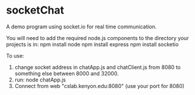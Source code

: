 # socketChat

A demo program using socket.io for real time communication.

You will need to add the required node.js components to the directory your projects is in:
npm install node
npm install express
npm install socketio

To use:
1. change socket address in chatApp.js and chatClient.js from 8080 to something else between 8000 and 32000.
2. run: node chatApp.js
3. Connect from web "cslab.kenyon.edu:8080" (use your port for 8080)

